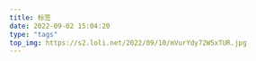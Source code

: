 ```yaml
---
title: 标签
date: 2022-09-02 15:04:20
type: "tags"
top_img: https://s2.loli.net/2022/09/10/mVurYdy72W5xTUR.jpg
---
```

